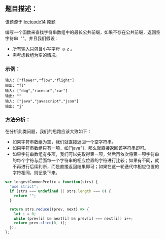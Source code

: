 ## 题目描述：

该题源于 [leetcode14](https://leetcode.com/problems/longest-common-prefix/) 原题

编写一个函数来查找字符串数组中的最长公共前缀，如果不存在公共前缀，返回空字符串  ""。并且我们假设：

- 所有输入只包含小写字母  a-z 。
- 需考虑数组为空的情况。

### 示例：

```
输入: ["flower","flow","flight"]
输出: "fl"
输入: ["dog","racecar","car"]
输出: ""
输入: ["java","javascript","json"]
输出: "j"
```

### 方法分析：

在分析此类问题，我们的思路应该大致如下：

- 如果字符串数组为空，我们就直接返回一个空字符串。
- 如果字符串数组只有一项，如["java"]，那么就直接返回该字符串即可。
- 如果字符串数组有多项，我们可以先取得第一项，然后再依次将第一项字符串的每个字符与后面每一个字符串的相应位置的字符进行比较；如果有不同，就不再进行后续判断，而是直接返回结果即可；如果在这一轮迭代中相应位置的字符相同，则记录下来。

```js
var longestCommonPrefix = function(strs) {
  "use strict";
  if (strs === undefined || strs.length === 0) {
    return "";
  }

  return strs.reduce((prev, next) => {
    let i = 0;
    while (prev[i] && next[i] && prev[i] === next[i]) i++;
    return prev.slice(0, i);
  });
};
```
